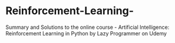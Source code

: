 # Reinforcement-Learning-
Summary and Solutions to the online course - Artificial Intelligence: Reinforcement Learning in Python by Lazy Programmer on Udemy
